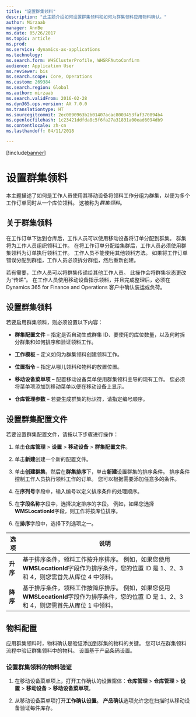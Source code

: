 ```yaml
---
title: "设置群集领料"
description: "此主题介绍如何设置群集领料和如何为群集领料应用物料确认。"
author: Mirzaab
manager: AnnBe
ms.date: 05/26/2017
ms.topic: article
ms.prod: 
ms.service: dynamics-ax-applications
ms.technology: 
ms.search.form: WHSClusterProfile, WHSRFAutoConfirm
audience: Application User
ms.reviewer: bis
ms.search.scope: Core, Operations
ms.custom: 269384
ms.search.region: Global
ms.author: mirzaab
ms.search.validFrom: 2016-02-28
ms.dyn365.ops.version: AX 7.0.0
ms.translationtype: HT
ms.sourcegitcommit: 2ec0890963b2b01407acac8003453faf370894b4
ms.openlocfilehash: 1c23421ddfda8c5f6fa27a31831a00ead6094db9
ms.contentlocale: zh-cn
ms.lasthandoff: 04/11/2018

---
```


[!include[banner](../includes/banner.md)]

# <a name="set-up-cluster-picking"></a>设置群集领料

本主题描述了如何是工作人员使用其移动设备将领料工作分组为群集，以便为多个工作订单同时从一个库位领料。 这被称为*群集领料*。

## <a name="about-cluster-picking"></a>关于群集领料

在工作订单下达到仓库后，工作人员可以使用移动设备将订单分配到群集。 群集将为工作人员组织领料工作。 在将工作订单分配给集群后，工作人员必须使用群集领料为订单执行领料工作。 工作人员不能使用其他领料方法。 如果将工作订单错误分配到群组，工作人员必须拆分群组，然后重新创建。

若有需要，工作人员可以将群集传递给其他工作人员。 此操作会将群集状态更改为“传递”。 在工作人员使用移动设备指示领料，并且完成整理后，必须在 Dynamics 365 for Finance and Operations 客户中确认装运或负荷。

## <a name="set-up-cluster-picking"></a>设置群集领料

若要启用群集领料，则必须设置以下内容：

-   **群集配置文件** – 指定是否自动生成群集 ID、要使用的库位数量，以及何时拆分群集和如何排序和验证领料工作。

-   **工作模板** – 定义如何为群集领料创建领料工作。

-   **位置指令** – 指定从哪儿领料和物料的放置位置。

-   **移动设备菜单项** – 配置移动设备菜单使用群集领料主导的现有工作。 您必须将菜单项添加到移动菜单以便在移动设备上显示。

-   **仓库管理参数** – 若要生成群集的标识符，请指定编号顺序。

## <a name="set-up-a-cluster-profile"></a>设置群集配置文件

若要设置群集配置文件，请按以下步骤进行操作：

1.  单击**仓库管理** \> **设置** \> **移动设备** \> **群集配置文件**。

2.  单击**新建**创建一个新的配置文件。

3.  单击**创建群集**，然后在**群集排序**下，单击**新建**设置群集的排序条件。 排序条件控制工作人员执行领料工作的订单。 您可以根据需要添加任意多的条件。

4.  在**序列号**字段中，输入编号以定义排序条件的处理顺序。

5.  在**字段名称**字段中，选择决定排序的字段。 例如，如果您选择**WMSLocationId**字段，则工作将按库位排序。

6.  在**排序**字段中，选择下列选项之一。

| **选项**     | **说明**                                                                                                                                                                                                                    |
|----------------|------------------------------------------------------------------------------------------------------------------------------------------------------------------------------------------------------------------------------------|
| **升序**  | 基于排序条件，领料工作按升序排序。 例如，如果您使用**WMSLocationId**字段作为排序条件，您的位置 ID 是 1、2、3 和 4，则您需首先从库位 4 中领料。 |
| **降序** | 基于排序条件，领料工作按降序排序。 例如，如果您使用**WMSLocationId**字段作为排序条件，您的位置 ID 是 1、2、3 和 4，则您需首先从库位 1 中领料。 |

## <a name="item-confirmation"></a>物料配置

应用群集领料时，物料确认是验证添加到群集的物料的关键。 您可以在群集领料流程中验证群集领料中的物料。 设置基于产品条码设置。

### <a name="set-up-item-verification-with-cluster-picking"></a>设置群集领料的物料验证

1.  在移动设备菜单项上，打开工作确认的设置窗体：**仓库管理** \> **仓库管理** \> **设置** \> **移动设备** \> **移动设备菜单项**。

2.  从移动设备菜单项打开**工作确认设置**。 **产品确认**选项允许您在扫描时从移动设备验证每件库存。

